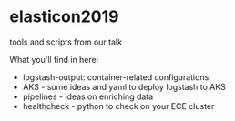 # elasticon2019
tools and scripts from our talk

What you'll find in here:
- logstash-output: container-related configurations
- AKS - some ideas and yaml to deploy logstash to AKS
- pipelines - ideas on enriching data
- healthcheck - python to check on your ECE cluster

